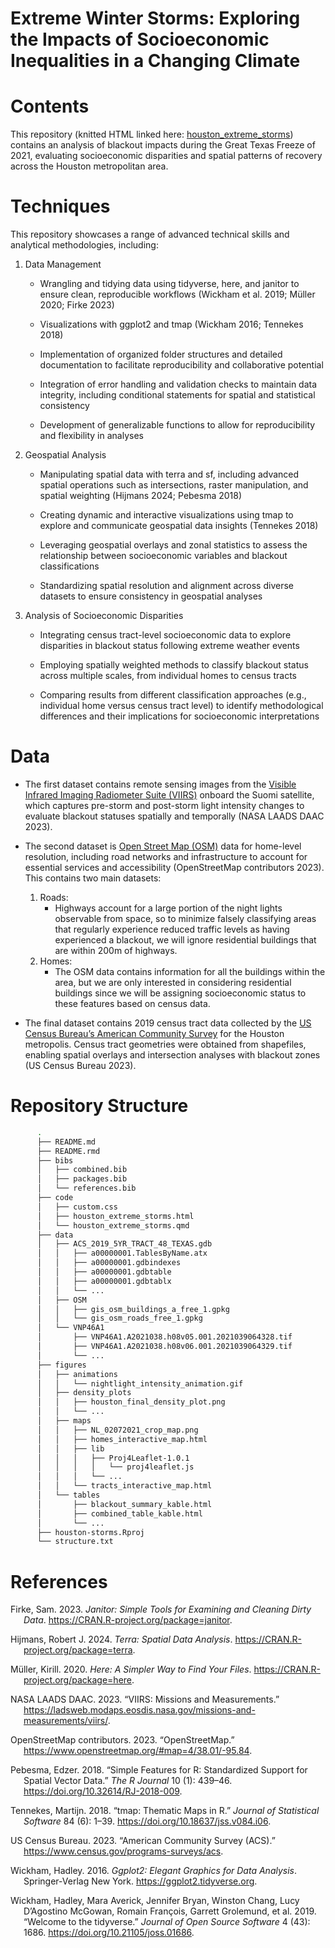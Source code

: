 Extreme Winter Storms: Exploring the Impacts of Socioeconomic
Inequalities in a Changing Climate
================

# Contents

This repository (knitted HTML linked here:
[houston_extreme_storms](https://jadenorli.github.io/houston-storms/code/houston_extreme_storms.html))
contains an analysis of blackout impacts during the Great Texas Freeze
of 2021, evaluating socioeconomic disparities and spatial patterns of
recovery across the Houston metropolitan area.

# Techniques

This repository showcases a range of advanced technical skills and
analytical methodologies, including:

1.  Data Management
    - Wrangling and tidying data using tidyverse, here, and janitor to
      ensure clean, reproducible workflows (Wickham et al. 2019; Müller
      2020; Firke 2023)

    - Visualizations with ggplot2 and tmap (Wickham 2016; Tennekes 2018)

    - Implementation of organized folder structures and detailed
      documentation to facilitate reproducibility and collaborative
      potential

    - Integration of error handling and validation checks to maintain
      data integrity, including conditional statements for spatial and
      statistical consistency

    - Development of generalizable functions to allow for
      reproducibility and flexibility in analyses
2.  Geospatial Analysis
    - Manipulating spatial data with terra and sf, including advanced
      spatial operations such as intersections, raster manipulation, and
      spatial weighting (Hijmans 2024; Pebesma 2018)

    - Creating dynamic and interactive visualizations using tmap to
      explore and communicate geospatial data insights (Tennekes 2018)

    - Leveraging geospatial overlays and zonal statistics to assess the
      relationship between socioeconomic variables and blackout
      classifications

    - Standardizing spatial resolution and alignment across diverse
      datasets to ensure consistency in geospatial analyses
3.  Analysis of Socioeconomic Disparities
    - Integrating census tract-level socioeconomic data to explore
      disparities in blackout status following extreme weather events

    - Employing spatially weighted methods to classify blackout status
      across multiple scales, from individual homes to census tracts

    - Comparing results from different classification approaches (e.g.,
      individual home versus census tract level) to identify
      methodological differences and their implications for
      socioeconomic interpretations

# Data

- The first dataset contains remote sensing images from the [Visible
  Infrared Imaging Radiometer Suite
  (VIIRS)](https://en.wikipedia.org/wiki/Visible_Infrared_Imaging_Radiometer_Suite)
  onboard the Suomi satellite, which captures pre-storm and post-storm
  light intensity changes to evaluate blackout statuses spatially and
  temporally (NASA LAADS DAAC 2023).

- The second dataset is [Open Street Map
  (OSM)](https://www.openstreetmap.org/#map=4/38.01/-95.84) data for
  home-level resolution, including road networks and infrastructure to
  account for essential services and accessibility (OpenStreetMap
  contributors 2023). This contains two main datasets:

  1.  Roads:
      - Highways account for a large portion of the night lights
        observable from space, so to minimize falsely classifying areas
        that regularly experience reduced traffic levels as having
        experienced a blackout, we will ignore residential buildings
        that are within 200m of highways.
  2.  Homes:
      - The OSM data contains information for all the buildings within
        the area, but we are only interested in considering residential
        buildings since we will be assigning socioeconomic status to
        these features based on census data.

- The final dataset contains 2019 census tract data collected by the [US
  Census Bureau’s American Community
  Survey](https://www.census.gov/programs-surveys/acs) for the Houston
  metropolis. Census tract geometries were obtained from shapefiles,
  enabling spatial overlays and intersection analyses with blackout
  zones (US Census Bureau 2023).

# Repository Structure

``` bash
      .
      ├── README.md
      ├── README.rmd
      ├── bibs
      │   ├── combined.bib
      │   ├── packages.bib
      │   └── references.bib
      ├── code
      │   ├── custom.css
      │   ├── houston_extreme_storms.html
      │   └── houston_extreme_storms.qmd
      ├── data
      │   ├── ACS_2019_5YR_TRACT_48_TEXAS.gdb
      │   │   ├── a00000001.TablesByName.atx
      │   │   ├── a00000001.gdbindexes
      │   │   ├── a00000001.gdbtable
      │   │   ├── a00000001.gdbtablx
      │   │   └── ...
      │   ├── OSM
      │   │   ├── gis_osm_buildings_a_free_1.gpkg
      │   │   └── gis_osm_roads_free_1.gpkg
      │   └── VNP46A1
      │       ├── VNP46A1.A2021038.h08v05.001.2021039064328.tif
      │       ├── VNP46A1.A2021038.h08v06.001.2021039064329.tif
      │       └── ...
      ├── figures
      │   ├── animations
      │   │   └── nightlight_intensity_animation.gif
      │   ├── density_plots
      │   │   ├── houston_final_density_plot.png
      │   │   └── ...
      │   ├── maps
      │   │   ├── NL_02072021_crop_map.png
      │   │   ├── homes_interactive_map.html
      │   │   ├── lib
      │   │   │   ├── Proj4Leaflet-1.0.1
      │   │   │   │   └── proj4leaflet.js
      │   │   │   └── ...
      │   │   └── tracts_interactive_map.html
      │   └── tables
      │       ├── blackout_summary_kable.html
      │       ├── combined_table_kable.html
      │       └── ...
      ├── houston-storms.Rproj
      └── structure.txt
```

# References

<div id="refs" class="references csl-bib-body hanging-indent"
entry-spacing="0">

<div id="ref-janitor" class="csl-entry">

Firke, Sam. 2023. *Janitor: Simple Tools for Examining and Cleaning
Dirty Data*. <https://CRAN.R-project.org/package=janitor>.

</div>

<div id="ref-terra" class="csl-entry">

Hijmans, Robert J. 2024. *Terra: Spatial Data Analysis*.
<https://CRAN.R-project.org/package=terra>.

</div>

<div id="ref-here" class="csl-entry">

Müller, Kirill. 2020. *Here: A Simpler Way to Find Your Files*.
<https://CRAN.R-project.org/package=here>.

</div>

<div id="ref-viirs_nasa_laads" class="csl-entry">

NASA LAADS DAAC. 2023. “VIIRS: Missions and Measurements.”
<https://ladsweb.modaps.eosdis.nasa.gov/missions-and-measurements/viirs/>.

</div>

<div id="ref-openstreetmap" class="csl-entry">

OpenStreetMap contributors. 2023. “OpenStreetMap.”
<https://www.openstreetmap.org/#map=4/38.01/-95.84>.

</div>

<div id="ref-sf" class="csl-entry">

Pebesma, Edzer. 2018. “<span class="nocase">Simple Features for R:
Standardized Support for Spatial Vector Data</span>.” *The R Journal* 10
(1): 439–46. <https://doi.org/10.32614/RJ-2018-009>.

</div>

<div id="ref-tmap" class="csl-entry">

Tennekes, Martijn. 2018. “<span class="nocase">tmap</span>: Thematic
Maps in R.” *Journal of Statistical Software* 84 (6): 1–39.
<https://doi.org/10.18637/jss.v084.i06>.

</div>

<div id="ref-acs_us_census" class="csl-entry">

US Census Bureau. 2023. “American Community Survey (ACS).”
<https://www.census.gov/programs-surveys/acs>.

</div>

<div id="ref-ggplot2" class="csl-entry">

Wickham, Hadley. 2016. *Ggplot2: Elegant Graphics for Data Analysis*.
Springer-Verlag New York. <https://ggplot2.tidyverse.org>.

</div>

<div id="ref-tidyverse" class="csl-entry">

Wickham, Hadley, Mara Averick, Jennifer Bryan, Winston Chang, Lucy
D’Agostino McGowan, Romain François, Garrett Grolemund, et al. 2019.
“Welcome to the <span class="nocase">tidyverse</span>.” *Journal of Open
Source Software* 4 (43): 1686. <https://doi.org/10.21105/joss.01686>.

</div>

</div>
